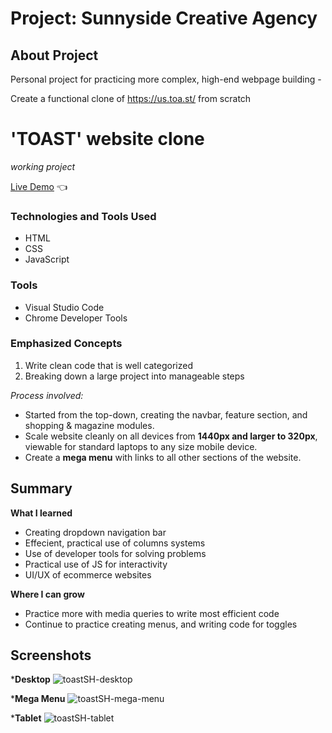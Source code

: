 # Project: Sunnyside Creative Agency

## **About Project**


Personal project for practicing more complex, high-end webpage building -

Create a functional clone of https://us.toa.st/ from scratch


# 'TOAST' website clone
*working project*

[Live Demo](https://lpasqualone.github.io/toast-site-clone/) 👈

### **Technologies and Tools Used**

* HTML
* CSS
* JavaScript

### Tools
* Visual Studio Code
* Chrome Developer Tools

### **Emphasized Concepts**

1. Write clean code that is well categorized
2. Breaking down a large project into manageable steps

*Process involved:*
  - Started from the top-down, creating the navbar, feature section, and shopping & magazine modules.
  - Scale website cleanly on all devices from **1440px and larger to 320px**, viewable for standard laptops to any size mobile device.
  - Create a **mega menu** with links to all other sections of the website.

## **Summary**

**What I learned**
* Creating dropdown navigation bar
* Effecient, practical use of columns systems
* Use of developer tools for solving problems
* Practical use of JS for interactivity
* UI/UX of ecommerce websites

**Where I can grow**
* Practice more with media queries to write most efficient code
* Continue to practice creating menus, and writing code for toggles

## **Screenshots**

***Desktop**
![toastSH-desktop](https://user-images.githubusercontent.com/83058654/125377170-59913500-e341-11eb-871d-cea93c0bab55.png)

***Mega Menu**
![toastSH-mega-menu](https://user-images.githubusercontent.com/83058654/125377212-7168b900-e341-11eb-8d79-fd5f57eb8c76.png)

***Tablet**
![toastSH-tablet](https://user-images.githubusercontent.com/83058654/125377193-66ae2400-e341-11eb-9637-97f381b9d2a0.png)

